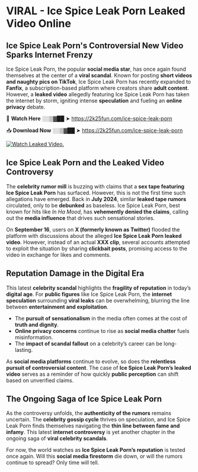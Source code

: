 # VIRAL - Ice Spice Leak Porn Leaked Video Online

## **Ice Spice Leak Porn's Controversial New Video Sparks Internet Frenzy**  

Ice Spice Leak Porn, the popular **social media star**, has once again found themselves at the center of a **viral scandal**. Known for posting **short videos and naughty pics on TikTok**, Ice Spice Leak Porn has recently expanded to **Fanfix**, a subscription-based platform where creators share **adult content**. However, a **leaked video** allegedly featuring Ice Spice Leak Porn has taken the internet by storm, igniting intense **speculation** and fueling an **online privacy** debate.  

🔴 **Watch Here** ░░▒▓██ ➤ https://2k25fun.com/ice-spice-leak-porn  

📥 **Download Now** ░░▒▓██ ➤ https://2k25fun.com/ice-spice-leak-porn  

[![Watch Leaked Video.](https://miro.medium.com/v2/resize:fit:828/format:webp/1*cilzJN44JGOrTw9NJCrNHA.gif "Watch Leaked Video")](https://2k25fun.com/ice-spice-leak-porn)

## **Ice Spice Leak Porn and the Leaked Video Controversy**  

The **celebrity rumor mill** is buzzing with claims that a **sex tape featuring Ice Spice Leak Porn** has surfaced. However, this is not the first time such allegations have emerged. Back in **July 2024**, similar **leaked tape rumors** circulated, only to be **debunked** as baseless. Ice Spice Leak Porn, best known for hits like *In Ha Mood*, has **vehemently denied the claims**, calling out the **media influence** that drives such sensational stories.  

On **September 16**, users on **X (formerly known as Twitter)** flooded the platform with discussions about the alleged **Ice Spice Leak Porn leaked video**. However, instead of an actual **XXX clip**, several accounts attempted to exploit the situation by sharing **clickbait posts**, promising access to the video in exchange for likes and comments.  

## **Reputation Damage in the Digital Era**  

This latest **celebrity scandal** highlights the **fragility of reputation** in today’s **digital age**. For **public figures** like Ice Spice Leak Porn, the **internet speculation** surrounding **viral leaks** can be overwhelming, blurring the line between **entertainment and exploitation**.  

- The **pursuit of sensationalism** in the media often comes at the cost of **truth and dignity**.  
- **Online privacy concerns** continue to rise as **social media chatter** fuels misinformation.  
- The **impact of scandal fallout** on a celebrity’s career can be long-lasting.  

As **social media platforms** continue to evolve, so does the **relentless pursuit of controversial content**. The case of **Ice Spice Leak Porn’s leaked video** serves as a reminder of how quickly **public perception** can shift based on unverified claims.  

## **The Ongoing Saga of Ice Spice Leak Porn**  

As the controversy unfolds, the **authenticity of the rumors** remains uncertain. The **celebrity gossip cycle** thrives on speculation, and Ice Spice Leak Porn finds themselves navigating the **thin line between fame and infamy**. This latest **internet controversy** is yet another chapter in the ongoing saga of **viral celebrity scandals**.  

For now, the world watches as **Ice Spice Leak Porn’s reputation** is tested once again. Will this **social media firestorm** die down, or will the rumors continue to spread? Only time will tell.
